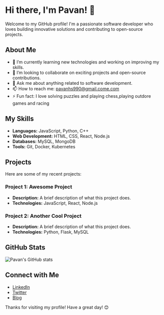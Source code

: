 # Hi there, I'm Pavan! 👋

Welcome to my GitHub profile! I'm a passionate software developer who loves building innovative solutions and contributing to open-source projects.

## About Me

- 🌱 I’m currently learning new technologies and working on improving my skills.
- 👯 I’m looking to collaborate on exciting projects and open-source contributions.
- 💬 Ask me about anything related to software development.
- 📫 How to reach me: [pavanhs990@gmail.come.com](mailto:pavanhs990@gmail.com)
- ⚡ Fun fact: I love solving puzzles and playing chess,playing outdore games and racing

## My Skills

- **Languages:** JavaScript, Python, C++
- **Web Development:** HTML, CSS, React, Node.js
- **Databases:** MySQL, MongoDB
- **Tools:** Git, Docker, Kubernetes

## Projects

Here are some of my recent projects:

### Project 1: Awesome Project
- **Description:** A brief description of what this project does.
- **Technologies:** JavaScript, React, Node.js

### Project 2: Another Cool Project
- **Description:** A brief description of what this project does.
- **Technologies:** Python, Flask, MySQL

## GitHub Stats

![Pavan's GitHub stats](https://github-readme-stats.vercel.app/api?username=Pavanhs1808&show_icons=true&theme=radical)

## Connect with Me

- [LinkedIn](https://www.linkedin.com/in/pavanhs1808/)
- [Twitter](https://twitter.com/Pavanhs1808)
- [Blog](https://pavanhs1808.medium.com/)

Thanks for visiting my profile! Have a great day! 😊
